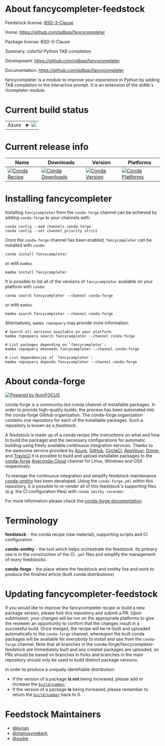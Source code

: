 About fancycompleter-feedstock
==============================

Feedstock license: [BSD-3-Clause](https://github.com/conda-forge/fancycompleter-feedstock/blob/main/LICENSE.txt)

Home: https://github.com/pdbpp/fancycompleter

Package license: BSD-3-Clause

Summary: colorful Python TAB completion

Development: https://github.com/pdbpp/fancycompleter

Documentation: https://github.com/pdbpp/fancycompleter

fancycompleter is a module to improve your experience in Python by adding
TAB completion to the interactive prompt. It is an extension of the
stdlib's rlcompleter module.


Current build status
====================


<table>
    
  <tr>
    <td>Azure</td>
    <td>
      <details>
        <summary>
          <a href="https://dev.azure.com/conda-forge/feedstock-builds/_build/latest?definitionId=286&branchName=main">
            <img src="https://dev.azure.com/conda-forge/feedstock-builds/_apis/build/status/fancycompleter-feedstock?branchName=main">
          </a>
        </summary>
        <table>
          <thead><tr><th>Variant</th><th>Status</th></tr></thead>
          <tbody><tr>
              <td>linux_64_python3.10.____cpython</td>
              <td>
                <a href="https://dev.azure.com/conda-forge/feedstock-builds/_build/latest?definitionId=286&branchName=main">
                  <img src="https://dev.azure.com/conda-forge/feedstock-builds/_apis/build/status/fancycompleter-feedstock?branchName=main&jobName=linux&configuration=linux%20linux_64_python3.10.____cpython" alt="variant">
                </a>
              </td>
            </tr><tr>
              <td>linux_64_python3.11.____cpython</td>
              <td>
                <a href="https://dev.azure.com/conda-forge/feedstock-builds/_build/latest?definitionId=286&branchName=main">
                  <img src="https://dev.azure.com/conda-forge/feedstock-builds/_apis/build/status/fancycompleter-feedstock?branchName=main&jobName=linux&configuration=linux%20linux_64_python3.11.____cpython" alt="variant">
                </a>
              </td>
            </tr><tr>
              <td>linux_64_python3.12.____cpython</td>
              <td>
                <a href="https://dev.azure.com/conda-forge/feedstock-builds/_build/latest?definitionId=286&branchName=main">
                  <img src="https://dev.azure.com/conda-forge/feedstock-builds/_apis/build/status/fancycompleter-feedstock?branchName=main&jobName=linux&configuration=linux%20linux_64_python3.12.____cpython" alt="variant">
                </a>
              </td>
            </tr><tr>
              <td>linux_64_python3.8.____cpython</td>
              <td>
                <a href="https://dev.azure.com/conda-forge/feedstock-builds/_build/latest?definitionId=286&branchName=main">
                  <img src="https://dev.azure.com/conda-forge/feedstock-builds/_apis/build/status/fancycompleter-feedstock?branchName=main&jobName=linux&configuration=linux%20linux_64_python3.8.____cpython" alt="variant">
                </a>
              </td>
            </tr><tr>
              <td>linux_64_python3.9.____73_pypy</td>
              <td>
                <a href="https://dev.azure.com/conda-forge/feedstock-builds/_build/latest?definitionId=286&branchName=main">
                  <img src="https://dev.azure.com/conda-forge/feedstock-builds/_apis/build/status/fancycompleter-feedstock?branchName=main&jobName=linux&configuration=linux%20linux_64_python3.9.____73_pypy" alt="variant">
                </a>
              </td>
            </tr><tr>
              <td>linux_64_python3.9.____cpython</td>
              <td>
                <a href="https://dev.azure.com/conda-forge/feedstock-builds/_build/latest?definitionId=286&branchName=main">
                  <img src="https://dev.azure.com/conda-forge/feedstock-builds/_apis/build/status/fancycompleter-feedstock?branchName=main&jobName=linux&configuration=linux%20linux_64_python3.9.____cpython" alt="variant">
                </a>
              </td>
            </tr><tr>
              <td>osx_64_python3.10.____cpython</td>
              <td>
                <a href="https://dev.azure.com/conda-forge/feedstock-builds/_build/latest?definitionId=286&branchName=main">
                  <img src="https://dev.azure.com/conda-forge/feedstock-builds/_apis/build/status/fancycompleter-feedstock?branchName=main&jobName=osx&configuration=osx%20osx_64_python3.10.____cpython" alt="variant">
                </a>
              </td>
            </tr><tr>
              <td>osx_64_python3.11.____cpython</td>
              <td>
                <a href="https://dev.azure.com/conda-forge/feedstock-builds/_build/latest?definitionId=286&branchName=main">
                  <img src="https://dev.azure.com/conda-forge/feedstock-builds/_apis/build/status/fancycompleter-feedstock?branchName=main&jobName=osx&configuration=osx%20osx_64_python3.11.____cpython" alt="variant">
                </a>
              </td>
            </tr><tr>
              <td>osx_64_python3.12.____cpython</td>
              <td>
                <a href="https://dev.azure.com/conda-forge/feedstock-builds/_build/latest?definitionId=286&branchName=main">
                  <img src="https://dev.azure.com/conda-forge/feedstock-builds/_apis/build/status/fancycompleter-feedstock?branchName=main&jobName=osx&configuration=osx%20osx_64_python3.12.____cpython" alt="variant">
                </a>
              </td>
            </tr><tr>
              <td>osx_64_python3.8.____cpython</td>
              <td>
                <a href="https://dev.azure.com/conda-forge/feedstock-builds/_build/latest?definitionId=286&branchName=main">
                  <img src="https://dev.azure.com/conda-forge/feedstock-builds/_apis/build/status/fancycompleter-feedstock?branchName=main&jobName=osx&configuration=osx%20osx_64_python3.8.____cpython" alt="variant">
                </a>
              </td>
            </tr><tr>
              <td>osx_64_python3.9.____73_pypy</td>
              <td>
                <a href="https://dev.azure.com/conda-forge/feedstock-builds/_build/latest?definitionId=286&branchName=main">
                  <img src="https://dev.azure.com/conda-forge/feedstock-builds/_apis/build/status/fancycompleter-feedstock?branchName=main&jobName=osx&configuration=osx%20osx_64_python3.9.____73_pypy" alt="variant">
                </a>
              </td>
            </tr><tr>
              <td>osx_64_python3.9.____cpython</td>
              <td>
                <a href="https://dev.azure.com/conda-forge/feedstock-builds/_build/latest?definitionId=286&branchName=main">
                  <img src="https://dev.azure.com/conda-forge/feedstock-builds/_apis/build/status/fancycompleter-feedstock?branchName=main&jobName=osx&configuration=osx%20osx_64_python3.9.____cpython" alt="variant">
                </a>
              </td>
            </tr><tr>
              <td>osx_arm64_python3.10.____cpython</td>
              <td>
                <a href="https://dev.azure.com/conda-forge/feedstock-builds/_build/latest?definitionId=286&branchName=main">
                  <img src="https://dev.azure.com/conda-forge/feedstock-builds/_apis/build/status/fancycompleter-feedstock?branchName=main&jobName=osx&configuration=osx%20osx_arm64_python3.10.____cpython" alt="variant">
                </a>
              </td>
            </tr><tr>
              <td>osx_arm64_python3.11.____cpython</td>
              <td>
                <a href="https://dev.azure.com/conda-forge/feedstock-builds/_build/latest?definitionId=286&branchName=main">
                  <img src="https://dev.azure.com/conda-forge/feedstock-builds/_apis/build/status/fancycompleter-feedstock?branchName=main&jobName=osx&configuration=osx%20osx_arm64_python3.11.____cpython" alt="variant">
                </a>
              </td>
            </tr><tr>
              <td>osx_arm64_python3.12.____cpython</td>
              <td>
                <a href="https://dev.azure.com/conda-forge/feedstock-builds/_build/latest?definitionId=286&branchName=main">
                  <img src="https://dev.azure.com/conda-forge/feedstock-builds/_apis/build/status/fancycompleter-feedstock?branchName=main&jobName=osx&configuration=osx%20osx_arm64_python3.12.____cpython" alt="variant">
                </a>
              </td>
            </tr><tr>
              <td>osx_arm64_python3.8.____cpython</td>
              <td>
                <a href="https://dev.azure.com/conda-forge/feedstock-builds/_build/latest?definitionId=286&branchName=main">
                  <img src="https://dev.azure.com/conda-forge/feedstock-builds/_apis/build/status/fancycompleter-feedstock?branchName=main&jobName=osx&configuration=osx%20osx_arm64_python3.8.____cpython" alt="variant">
                </a>
              </td>
            </tr><tr>
              <td>osx_arm64_python3.9.____cpython</td>
              <td>
                <a href="https://dev.azure.com/conda-forge/feedstock-builds/_build/latest?definitionId=286&branchName=main">
                  <img src="https://dev.azure.com/conda-forge/feedstock-builds/_apis/build/status/fancycompleter-feedstock?branchName=main&jobName=osx&configuration=osx%20osx_arm64_python3.9.____cpython" alt="variant">
                </a>
              </td>
            </tr><tr>
              <td>win_64_python3.10.____cpython</td>
              <td>
                <a href="https://dev.azure.com/conda-forge/feedstock-builds/_build/latest?definitionId=286&branchName=main">
                  <img src="https://dev.azure.com/conda-forge/feedstock-builds/_apis/build/status/fancycompleter-feedstock?branchName=main&jobName=win&configuration=win%20win_64_python3.10.____cpython" alt="variant">
                </a>
              </td>
            </tr><tr>
              <td>win_64_python3.11.____cpython</td>
              <td>
                <a href="https://dev.azure.com/conda-forge/feedstock-builds/_build/latest?definitionId=286&branchName=main">
                  <img src="https://dev.azure.com/conda-forge/feedstock-builds/_apis/build/status/fancycompleter-feedstock?branchName=main&jobName=win&configuration=win%20win_64_python3.11.____cpython" alt="variant">
                </a>
              </td>
            </tr><tr>
              <td>win_64_python3.12.____cpython</td>
              <td>
                <a href="https://dev.azure.com/conda-forge/feedstock-builds/_build/latest?definitionId=286&branchName=main">
                  <img src="https://dev.azure.com/conda-forge/feedstock-builds/_apis/build/status/fancycompleter-feedstock?branchName=main&jobName=win&configuration=win%20win_64_python3.12.____cpython" alt="variant">
                </a>
              </td>
            </tr><tr>
              <td>win_64_python3.8.____cpython</td>
              <td>
                <a href="https://dev.azure.com/conda-forge/feedstock-builds/_build/latest?definitionId=286&branchName=main">
                  <img src="https://dev.azure.com/conda-forge/feedstock-builds/_apis/build/status/fancycompleter-feedstock?branchName=main&jobName=win&configuration=win%20win_64_python3.8.____cpython" alt="variant">
                </a>
              </td>
            </tr><tr>
              <td>win_64_python3.9.____73_pypy</td>
              <td>
                <a href="https://dev.azure.com/conda-forge/feedstock-builds/_build/latest?definitionId=286&branchName=main">
                  <img src="https://dev.azure.com/conda-forge/feedstock-builds/_apis/build/status/fancycompleter-feedstock?branchName=main&jobName=win&configuration=win%20win_64_python3.9.____73_pypy" alt="variant">
                </a>
              </td>
            </tr><tr>
              <td>win_64_python3.9.____cpython</td>
              <td>
                <a href="https://dev.azure.com/conda-forge/feedstock-builds/_build/latest?definitionId=286&branchName=main">
                  <img src="https://dev.azure.com/conda-forge/feedstock-builds/_apis/build/status/fancycompleter-feedstock?branchName=main&jobName=win&configuration=win%20win_64_python3.9.____cpython" alt="variant">
                </a>
              </td>
            </tr>
          </tbody>
        </table>
      </details>
    </td>
  </tr>
</table>

Current release info
====================

| Name | Downloads | Version | Platforms |
| --- | --- | --- | --- |
| [![Conda Recipe](https://img.shields.io/badge/recipe-fancycompleter-green.svg)](https://anaconda.org/conda-forge/fancycompleter) | [![Conda Downloads](https://img.shields.io/conda/dn/conda-forge/fancycompleter.svg)](https://anaconda.org/conda-forge/fancycompleter) | [![Conda Version](https://img.shields.io/conda/vn/conda-forge/fancycompleter.svg)](https://anaconda.org/conda-forge/fancycompleter) | [![Conda Platforms](https://img.shields.io/conda/pn/conda-forge/fancycompleter.svg)](https://anaconda.org/conda-forge/fancycompleter) |

Installing fancycompleter
=========================

Installing `fancycompleter` from the `conda-forge` channel can be achieved by adding `conda-forge` to your channels with:

```
conda config --add channels conda-forge
conda config --set channel_priority strict
```

Once the `conda-forge` channel has been enabled, `fancycompleter` can be installed with `conda`:

```
conda install fancycompleter
```

or with `mamba`:

```
mamba install fancycompleter
```

It is possible to list all of the versions of `fancycompleter` available on your platform with `conda`:

```
conda search fancycompleter --channel conda-forge
```

or with `mamba`:

```
mamba search fancycompleter --channel conda-forge
```

Alternatively, `mamba repoquery` may provide more information:

```
# Search all versions available on your platform:
mamba repoquery search fancycompleter --channel conda-forge

# List packages depending on `fancycompleter`:
mamba repoquery whoneeds fancycompleter --channel conda-forge

# List dependencies of `fancycompleter`:
mamba repoquery depends fancycompleter --channel conda-forge
```


About conda-forge
=================

[![Powered by
NumFOCUS](https://img.shields.io/badge/powered%20by-NumFOCUS-orange.svg?style=flat&colorA=E1523D&colorB=007D8A)](https://numfocus.org)

conda-forge is a community-led conda channel of installable packages.
In order to provide high-quality builds, the process has been automated into the
conda-forge GitHub organization. The conda-forge organization contains one repository
for each of the installable packages. Such a repository is known as a *feedstock*.

A feedstock is made up of a conda recipe (the instructions on what and how to build
the package) and the necessary configurations for automatic building using freely
available continuous integration services. Thanks to the awesome service provided by
[Azure](https://azure.microsoft.com/en-us/services/devops/), [GitHub](https://github.com/),
[CircleCI](https://circleci.com/), [AppVeyor](https://www.appveyor.com/),
[Drone](https://cloud.drone.io/welcome), and [TravisCI](https://travis-ci.com/)
it is possible to build and upload installable packages to the
[conda-forge](https://anaconda.org/conda-forge) [Anaconda-Cloud](https://anaconda.org/)
channel for Linux, Windows and OSX respectively.

To manage the continuous integration and simplify feedstock maintenance
[conda-smithy](https://github.com/conda-forge/conda-smithy) has been developed.
Using the ``conda-forge.yml`` within this repository, it is possible to re-render all of
this feedstock's supporting files (e.g. the CI configuration files) with ``conda smithy rerender``.

For more information please check the [conda-forge documentation](https://conda-forge.org/docs/).

Terminology
===========

**feedstock** - the conda recipe (raw material), supporting scripts and CI configuration.

**conda-smithy** - the tool which helps orchestrate the feedstock.
                   Its primary use is in the construction of the CI ``.yml`` files
                   and simplify the management of *many* feedstocks.

**conda-forge** - the place where the feedstock and smithy live and work to
                  produce the finished article (built conda distributions)


Updating fancycompleter-feedstock
=================================

If you would like to improve the fancycompleter recipe or build a new
package version, please fork this repository and submit a PR. Upon submission,
your changes will be run on the appropriate platforms to give the reviewer an
opportunity to confirm that the changes result in a successful build. Once
merged, the recipe will be re-built and uploaded automatically to the
`conda-forge` channel, whereupon the built conda packages will be available for
everybody to install and use from the `conda-forge` channel.
Note that all branches in the conda-forge/fancycompleter-feedstock are
immediately built and any created packages are uploaded, so PRs should be based
on branches in forks and branches in the main repository should only be used to
build distinct package versions.

In order to produce a uniquely identifiable distribution:
 * If the version of a package **is not** being increased, please add or increase
   the [``build/number``](https://docs.conda.io/projects/conda-build/en/latest/resources/define-metadata.html#build-number-and-string).
 * If the version of a package **is** being increased, please remember to return
   the [``build/number``](https://docs.conda.io/projects/conda-build/en/latest/resources/define-metadata.html#build-number-and-string)
   back to 0.

Feedstock Maintainers
=====================

* [@kynan](https://github.com/kynan/)
* [@mariusvniekerk](https://github.com/mariusvniekerk/)
* [@sodre](https://github.com/sodre/)

